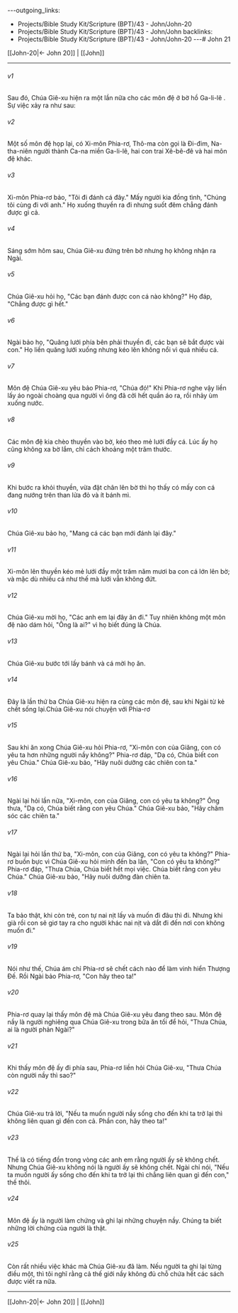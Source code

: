 ---outgoing_links:
  - Projects/Bible Study Kit/Scripture (BPT)/43 - John/John-20
  - Projects/Bible Study Kit/Scripture (BPT)/43 - John/John
backlinks:
  - Projects/Bible Study Kit/Scripture (BPT)/43 - John/John-20
---# John 21

[[John-20|← John 20]] | [[John]]
***



###### v1 
Sau đó, Chúa Giê-xu hiện ra một lần nữa cho các môn đệ ở bờ hồ Ga-li-lê . Sự việc xảy ra như sau: 

###### v2 
Một số môn đệ họp lại, có Xi-môn Phia-rơ, Thô-ma còn gọi là Đi-đim, Na-tha-niên người thành Ca-na miền Ga-li-lê, hai con trai Xê-bê-đê và hai môn đệ khác. 

###### v3 
Xi-môn Phia-rơ bảo, "Tôi đi đánh cá đây." Mấy người kia đồng tình, "Chúng tôi cùng đi với anh." Họ xuống thuyền ra đi nhưng suốt đêm chẳng đánh được gì cả. 

###### v4 
Sáng sớm hôm sau, Chúa Giê-xu đứng trên bờ nhưng họ không nhận ra Ngài. 

###### v5 
Chúa Giê-xu hỏi họ, "Các bạn đánh được con cá nào không?" Họ đáp, "Chẳng được gì hết." 

###### v6 
Ngài bảo họ, "Quăng lưới phía bên phải thuyền đi, các bạn sẽ bắt được vài con." Họ liền quăng lưới xuống nhưng kéo lên không nổi vì quá nhiều cá. 

###### v7 
Môn đệ Chúa Giê-xu yêu bảo Phia-rơ, "Chúa đó!" Khi Phia-rơ nghe vậy liền lấy áo ngoài choàng qua người vì ông đã cởi hết quần áo ra, rồi nhảy ùm xuống nước. 

###### v8 
Các môn đệ kia chèo thuyền vào bờ, kéo theo mẻ lưới đầy cá. Lúc ấy họ cũng không xa bờ lắm, chỉ cách khoảng một trăm thước. 

###### v9 
Khi bước ra khỏi thuyền, vừa đặt chân lên bờ thì họ thấy có mấy con cá đang nướng trên than lửa đỏ và ít bánh mì. 

###### v10 
Chúa Giê-xu bảo họ, "Mang cá các bạn mới đánh lại đây." 

###### v11 
Xi-môn lên thuyền kéo mẻ lưới đầy một trăm năm mươi ba con cá lớn lên bờ; và mặc dù nhiều cá như thế mà lưới vẫn không đứt. 

###### v12 
Chúa Giê-xu mời họ, "Các anh em lại đây ăn đi." Tuy nhiên không một môn đệ nào dám hỏi, "Ông là ai?" vì họ biết đúng là Chúa. 

###### v13 
Chúa Giê-xu bước tới lấy bánh và cá mời họ ăn. 

###### v14 
Đây là lần thứ ba Chúa Giê-xu hiện ra cùng các môn đệ, sau khi Ngài từ kẻ chết sống lại.Chúa Giê-xu nói chuyện với Phia-rơ 

###### v15 
Sau khi ăn xong Chúa Giê-xu hỏi Phia-rơ, "Xi-môn con của Giăng, con có yêu ta hơn những người nầy không?" Phia-rơ đáp, "Dạ có, Chúa biết con yêu Chúa." Chúa Giê-xu bảo, "Hãy nuôi dưỡng các chiên con ta." 

###### v16 
Ngài lại hỏi lần nữa, "Xi-môn, con của Giăng, con có yêu ta không?" Ông thưa, "Dạ có, Chúa biết rằng con yêu Chúa." Chúa Giê-xu bảo, "Hãy chăm sóc các chiên ta." 

###### v17 
Ngài lại hỏi lần thứ ba, "Xi-môn, con của Giăng, con có yêu ta không?" Phia-rơ buồn bực vì Chúa Giê-xu hỏi mình đến ba lần, "Con có yêu ta không?" Phia-rơ đáp, "Thưa Chúa, Chúa biết hết mọi việc. Chúa biết rằng con yêu Chúa." Chúa Giê-xu bảo, "Hãy nuôi dưỡng đàn chiên ta. 

###### v18 
Ta bảo thật, khi còn trẻ, con tự nai nịt lấy và muốn đi đâu thì đi. Nhưng khi già rồi con sẽ giơ tay ra cho người khác nai nịt và dắt đi đến nơi con không muốn đi." 

###### v19 
Nói như thế, Chúa ám chỉ Phia-rơ sẽ chết cách nào để làm vinh hiển Thượng Đế. Rồi Ngài bảo Phia-rơ, "Con hãy theo ta!" 

###### v20 
Phia-rơ quay lại thấy môn đệ mà Chúa Giê-xu yêu đang theo sau. Môn đệ nầy là người nghiêng qua Chúa Giê-xu trong bữa ăn tối để hỏi, "Thưa Chúa, ai là người phản Ngài?" 

###### v21 
Khi thấy môn đệ ấy đi phía sau, Phia-rơ liền hỏi Chúa Giê-xu, "Thưa Chúa còn người nầy thì sao?" 

###### v22 
Chúa Giê-xu trả lời, "Nếu ta muốn người nầy sống cho đến khi ta trở lại thì không liên quan gì đến con cả. Phần con, hãy theo ta!" 

###### v23 
Thế là có tiếng đồn trong vòng các anh em rằng người ấy sẽ không chết. Nhưng Chúa Giê-xu không nói là người ấy sẽ không chết. Ngài chỉ nói, "Nếu ta muốn người ấy sống cho đến khi ta trở lại thì chẳng liên quan gì đến con," thế thôi. 

###### v24 
Môn đệ ấy là người làm chứng và ghi lại những chuyện nầy. Chúng ta biết những lời chứng của người là thật. 

###### v25 
Còn rất nhiều việc khác mà Chúa Giê-xu đã làm. Nếu người ta ghi lại từng điều một, thì tôi nghĩ rằng cả thế giới nầy không đủ chỗ chứa hết các sách được viết ra nữa.

***
[[John-20|← John 20]] | [[John]]
